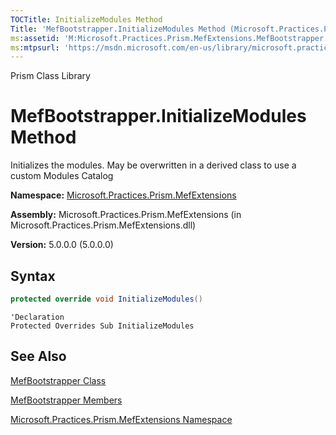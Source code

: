 ```yaml
---
TOCTitle: InitializeModules Method
Title: 'MefBootstrapper.InitializeModules Method (Microsoft.Practices.Prism.MefExtensions)'
ms:assetid: 'M:Microsoft.Practices.Prism.MefExtensions.MefBootstrapper.InitializeModules'
ms:mtpsurl: 'https://msdn.microsoft.com/en-us/library/microsoft.practices.prism.mefextensions.mefbootstrapper.initializemodules(v=pandp.50)'
---
```


Prism Class Library

# MefBootstrapper.InitializeModules Method

Initializes the modules. May be overwritten in a derived class to use a custom Modules Catalog

**Namespace:** [Microsoft.Practices.Prism.MefExtensions](https://msdn.microsoft.com/en-us/library/microsoft.practices.prism.mefextensions(v=pandp.50))

**Assembly:** Microsoft.Practices.Prism.MefExtensions (in Microsoft.Practices.Prism.MefExtensions.dll)

**Version:** 5.0.0.0 (5.0.0.0)

## Syntax

```C#
protected override void InitializeModules()
```
```VB
'Declaration
Protected Overrides Sub InitializeModules
```

## See Also


[MefBootstrapper Class](https://msdn.microsoft.com/en-us/library/microsoft.practices.prism.mefextensions.mefbootstrapper(v=pandp.50))

[MefBootstrapper Members](https://msdn.microsoft.com/en-us/library/microsoft.practices.prism.mefextensions.mefbootstrapper_members(v=pandp.50))

[Microsoft.Practices.Prism.MefExtensions Namespace](https://msdn.microsoft.com/en-us/library/microsoft.practices.prism.mefextensions(v=pandp.50))
